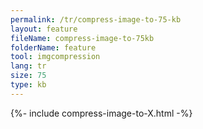 ```yaml
---
permalink: /tr/compress-image-to-75-kb
layout: feature
fileName: compress-image-to-75kb
folderName: feature
tool: imgcompression
lang: tr
size: 75
type: kb
---
```


{%- include compress-image-to-X.html -%}
